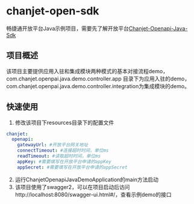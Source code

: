 # chanjet-open-sdk

畅捷通开放平台Java示例项目，需要先了解开放平台[Chanjet-Openapi-Java-Sdk](https://github.com/Chanjet/chanjet-openapi-java-sdk)

## 项目概述

该项目主要提供应用入驻和集成模块两种模式的基本对接流程demo，com.chanjet.openpai.java.demo.controller.app
目录下为应用入驻的demo，com.chanjet.openpai.java.demo.controller.integration为集成模块的demo。

## 快速使用

1. 修改该项目下resources目录下的配置文件
```yaml
chanjet:
  openapi:
    gatewayUrl: #开放平台网关地址
    connectTimeout: #连接超时时间，单位ms
    readTimeout: #读取超时时间，单位ms
    appKey: #需要填写在开放平台申请的appKey
    appSecret: #需要填写在开放平台申请的appSecret
```
2. 运行ChanjetOpenapiJavaDemoApplication的main方法启动
3. 该项目使用了swagger2，可以在项目启动后访问http://localhost:8080/swagger-ui.html#/，查看示例demo的接口
